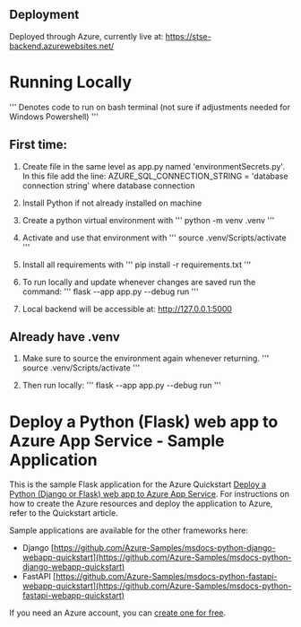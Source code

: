 ## Deployment
Deployed through Azure, currently live at:
https://stse-backend.azurewebsites.net/

# Running Locally

'''
Denotes code to run on bash terminal (not sure if adjustments needed for Windows Powershell)
'''

## First time:
1) Create file in the same level as app.py named 'environmentSecrets.py'.
In this file add the line: AZURE_SQL_CONNECTION_STRING = 'database connection string'
where database connection 


2) Install Python if not already installed on machine

3) Create a python virtual environment with
'''
python -m venv .venv
'''

4) Activate and use that environment with
'''
source .venv/Scripts/activate
'''

5) Install all requirements with 
'''
pip install -r requirements.txt
'''

6) To run locally and update whenever changes are saved run the command:
'''
flask --app app.py --debug run
'''

7) Local backend will be accessible at:
http://127.0.0.1:5000


## Already have .venv
1) Make sure to source the environment again whenever returning.
'''
source .venv/Scripts/activate
'''

2) Then run locally:
'''
flask --app app.py --debug run
'''

# Deploy a Python (Flask) web app to Azure App Service - Sample Application

This is the sample Flask application for the Azure Quickstart [Deploy a Python (Django or Flask) web app to Azure App Service](https://docs.microsoft.com/en-us/azure/app-service/quickstart-python). For instructions on how to create the Azure resources and deploy the application to Azure, refer to the Quickstart article.

Sample applications are available for the other frameworks here:

* Django [https://github.com/Azure-Samples/msdocs-python-django-webapp-quickstart](https://github.com/Azure-Samples/msdocs-python-django-webapp-quickstart)
* FastAPI [https://github.com/Azure-Samples/msdocs-python-fastapi-webapp-quickstart](https://github.com/Azure-Samples/msdocs-python-fastapi-webapp-quickstart)

If you need an Azure account, you can [create one for free](https://azure.microsoft.com/en-us/free/).
